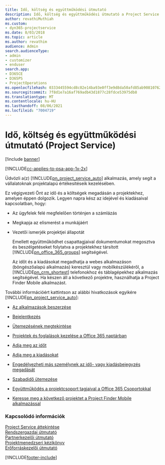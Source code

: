 ```yaml
---
title: Idő, költség és együttműködési útmutató
description: Idő, költség és együttműködési útmutató a Project Service szolgáltatáshoz
author: revathiMuthiah
ms.custom:
- dyn365-projectservice
ms.date: 8/03/2018
ms.topic: article
ms.author: revathim
audience: Admin
search.audienceType:
- admin
- customizer
- enduser
search.app:
- D365CE
- D365PS
- ProjectOperations
ms.openlocfilehash: 0333445594cd8c02e14ba93e0ff3e9d8da50afd85ab90810762c415b53018ccb
ms.sourcegitcommit: 7f8d1e7a16af769adb43d1877c28fdce53975db8
ms.translationtype: MT
ms.contentlocale: hu-HU
ms.lasthandoff: 08/06/2021
ms.locfileid: "7004719"
---
```

# <a name="time-expense-and-collaboration-guide-project-service"></a>Idő, költség és együttműködési útmutató (Project Service)

[!include [banner](../includes/psa-now-project-operations.md)]

[!INCLUDE[cc-applies-to-psa-app-1x-2x](../includes/cc-applies-to-psa-app-1x-2x.md)]

Üdvözli a(z) [!INCLUDE[pn_project_service_auto](../includes/pn-project-service-auto.md)] alkalmazás, amely segít a vállalatoknak projektalapú értékesítéseik kezelésében. 
  
 Ez végigvezeti Önt az idő és a költségek megadásán a projektekhez, amelyen éppen dolgozik. Legyen napra kész az idejével és kiadásaival kapcsolatban, hogy:  
  
- Az ügyfelek felé megfelelően történjen a számlázás  
  
- Megkapja az elismerést a munkájáért  
  
- Vezetői ismerjék projektjei állapotát  
  
  Emellett együttműködhet csapattagjaival dokumentumokat megosztva és beszélgetéseket folytatva a projektekhez társított [!INCLUDE[pn_office_365_groups](../includes/pn-office-365-groups.md)] segítségével.  
  
  Az időt és a kiadásokat megadhatja a webes alkalmazáson (böngészőalapú alkalmazás) keresztül vagy mobilkészülékéről, a [!INCLUDE[pn_crm_shortest](../includes/pn-crm-shortest.md)] telefonokhoz és táblagépekhez alkalmazás segítségével. Ha készen áll a következő projektre, használhatja a Project Finder Mobile alkalmazást.  
  
További információért kattintson az alábbi hivatkozások egyikére [!INCLUDE[pn_project_service_auto](../includes/pn-project-service-auto.md)]:  
  
-   [Az alkalmazások beszerzése](../psa/get-apps.md)  
  
-   [Bejelentkezés](../psa/sign-in.md)  
  
-   [Ütemezésének megtekintése](../psa/view-schedule.md)  
  
-   [Projektek és foglalások kezelése a Office 365 naptárban](../psa/manage-project-bookings-office-365-calendar.md)  
  
-   [Adja meg az időt](../psa/enter-time.md)  
  
-   [Adja meg a kiadásokat](../psa/enter-expenses.md)  
  
-   [Engedélyezheti más személynek az idő- vagy kiadásbejegyzés megadását](../psa/allow-someone-else-enter-time-entry-expense.md)  
  
-   [Szabadidő ütemezése](../psa/schedule-time-off.md)  
  
-   [Együttműködés a projektcsoport tagjaival a Office 365 Csoportokkal](../psa/collaborate-project-team-members-office-365-groups.md)  
  
-   [Keresse meg a következő projektet a Project Finder Mobile alkalmazással](../psa/find-next-project-finder-mobile-app.md)  
  
### <a name="see-also"></a>Kapcsolódó információk  
 [Project Service áttekintése](../psa/overview.md)   
 [Rendszergazdai útmutató](../psa/admin-guide.md)   
 [Partnerkezelői útmutató](../psa/account-manager-guide.md)   
 [Projektmenedzseri kézikönyv](../psa/project-manager-guide.md)   
 [Erőforráskezelői útmutató](../psa/resource-manager-guide.md)   


[!INCLUDE[footer-include](../includes/footer-banner.md)]